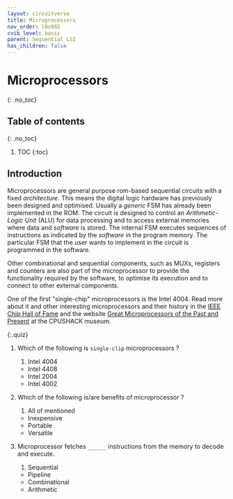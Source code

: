 ```yaml
---
layout: circuitverse
title: Microprocessors
nav_order: l0s002
cvib_level: basic
parent: Sequential LSI
has_children: false
---
```



# Microprocessors
{: .no_toc}


## Table of contents
{: .no_toc}

1. TOC
{:toc}


## Introduction

Microprocessors are general purpose rom-based sequential circuits with a fixed *architecture*. This means the digital logic hardware has previously been designed and optimised. Usually a *generic* FSM has already been implemented in the ROM. The circuit is designed to control an *Arithmetic-Logic Unit* (ALU) for data processing and to access external memories where data and *software* is stored. The internal FSM executes sequences of instructions as indicated by the *software* in the program memory. The particular FSM that the user wants to implement in the circuit is programmed in the software.

Other combinational and sequential components, such as MUXs, registers and counters are also part of the microprocessor to provide the functionality required by the software, to optimise its execution and to connect to other external components.

One of the first "single-chip" microprocessors is the Intel 4004. Read more about it and other interesting microprocessors and their history in the [IEEE Chip Hall of Fame](https://spectrum.ieee.org/static/chip-hall-of-fame) and the website [Great Microprocessors of the Past and Present](http://www.cpushack.com/CPU/cpu.html) at the CPUSHACK museum.

{:.quiz}

1. Which of the following is `single-clip` microprocessors ?
   1. Intel 4004
   * Intel 4408
   * Intel 2004
   * Intel 4002

2. Which of the following is/are benefits of microprocessor ?
   1. All of mentioned
   * Inexpensive
   * Portable
   * Versatile

3. Microprocessor fetches `______` instructions from the memory to decode and execute.
   1. Sequential
   * Pipeline
   * Combinational
   * Arithmetic

